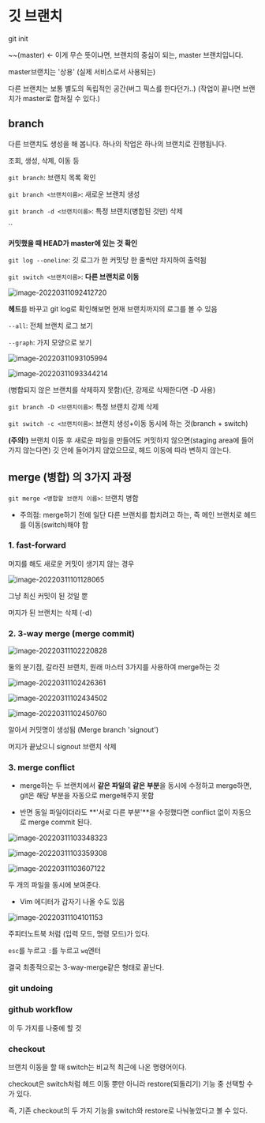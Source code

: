 # 깃 브랜치

git init

~~(master) <- 이게 무슨 뜻이냐면, 브랜치의 중심이 되는, master 브랜치입니다.

master브랜치는 '상용' (실제 서비스로서 사용되는)

다른 브랜치는 보통 별도의 독립적인 공간(버그 픽스를 한다던가..) (작업이 끝나면 브랜치가 master로 합쳐질 수 있다.)

## branch

다른 브랜치도 생성을 해 봅니다. 하나의 작업은 하나의 브랜치로 진행됩니다. 

조회, 생성, 삭제, 이동 등

`git branch`: 브랜치 목록 확인

`git branch <브랜치이름>`: 새로운 브랜치 생성

`git branch -d <브랜치이름>`: 특정 브랜치(병합된 것만) 삭제

``

**커밋했을 때 HEAD가 master에 있는 것 확인**

`git log --oneline`: 깃 로그가 한 커밋당 한 줄씩만 차지하여 출력됨

`git switch <브랜치이름>`: **다른 브랜치로 이동**

![image-20220311092412720](C:\Users\1004r\AppData\Roaming\Typora\typora-user-images\image-20220311092412720.png)

**헤드**를 바꾸고 git log로 확인해보면 현재 브랜치까지의 로그를 볼 수 있음

`--all`: 전체 브랜치 로그 보기

`--graph`: 가지 모양으로 보기

![image-20220311093105994](C:\Users\1004r\AppData\Roaming\Typora\typora-user-images\image-20220311093105994.png)

![image-20220311093344214](C:\Users\1004r\AppData\Roaming\Typora\typora-user-images\image-20220311093344214.png)

(병합되지 않은 브랜치를 삭제하지 못함)(단, 강제로 삭제한다면 -D 사용)

`git branch -D <브랜치이름>`: 특정 브랜치 강제 삭제

`git switch -c <브랜치이름>`: 브랜치 생성+이동 동시에 하는 것(branch + switch)



**(주의!)** 브랜치 이동 후 새로운 파일을 만들어도 커밋하지 않으면(staging area에 들어가지 않는다면) 깃 안에 들어가지 않았으므로, 헤드 이동에 따라 변하지 않는다.



## merge (병합) 의 3가지 과정

`git merge <병합할 브랜치 이름>`: 브랜치 병합

- 주의점: merge하기 전에 일단 다른 브랜치를 합치려고 하는, 즉 메인 브랜치로  헤드를 이동(switch)해야 함

### 1. fast-forward

머지를 해도 새로운 커밋이 생기지 않는 경우

![image-20220311101128065](C:\Users\1004r\AppData\Roaming\Typora\typora-user-images\image-20220311101128065.png)

그냥 최신 커밋이 된 것일 뿐

머지가 된 브랜치는 삭제 (-d)

### 2. 3-way merge (merge commit)

![image-20220311102220828](C:\Users\1004r\AppData\Roaming\Typora\typora-user-images\image-20220311102220828.png)

둘의 분기점, 갈라진 브랜치, 원래 마스터 3가지를 사용하여 merge하는 것

![image-20220311102426361](C:\Users\1004r\AppData\Roaming\Typora\typora-user-images\image-20220311102426361.png)

![image-20220311102434502](C:\Users\1004r\AppData\Roaming\Typora\typora-user-images\image-20220311102434502.png)

![image-20220311102450760](C:\Users\1004r\AppData\Roaming\Typora\typora-user-images\image-20220311102450760.png)

알아서 커밋명이 생성됨 (Merge branch 'signout')

머지가 끝났으니 signout 브랜치 삭제

### 3. merge conflict

- merge하는 두 브랜치에서 **같은 파일의 같은 부분**을 동시에 수정하고 merge하면, git은 해당 부분을 자동으로 merge해주지 못함

- 반면 동일 파일이더라도 **'서로 다른 부분'**을 수정했다면 conflict 없이 자동으로 merge commit 된다.

![image-20220311103348323](C:\Users\1004r\AppData\Roaming\Typora\typora-user-images\image-20220311103348323.png)

![image-20220311103359308](C:\Users\1004r\AppData\Roaming\Typora\typora-user-images\image-20220311103359308.png)

![image-20220311103607122](C:\Users\1004r\AppData\Roaming\Typora\typora-user-images\image-20220311103607122.png)

두 개의 파일을 동시에 보여준다.

- Vim 에디터가 갑자기 나올 수도 있음

![image-20220311104101153](C:\Users\1004r\AppData\Roaming\Typora\typora-user-images\image-20220311104101153.png)

주피터노트북 처럼 (입력 모드, 명령 모드)가 있다. 

`esc`를 누르고 `:`를 누르고 `wq`엔터

결국 최종적으로는 3-way-merge같은 형태로 끝난다.



### git undoing

### github workflow

이 두 가지를 나중에 할 것



### checkout

브랜치 이동을 할 때 switch는 비교적 최근에 나온 명령어이다.

checkout은 switch처럼 헤드 이동 뿐만 아니라 restore(되돌리기) 기능 중 선택할 수가 있다.

즉, 기존 checkout의 두 가지 기능을 switch와 restore로 나눠놓았다고 볼 수 있다.




